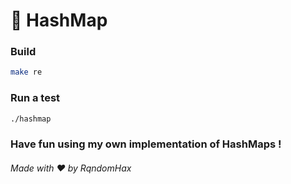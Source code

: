 # 🚀 HashMap

### Build

```bash
make re
```

### Run a test

```bash
./hashmap
```

### Have fun using my own implementation of HashMaps !

###### Made with ❤️ by RqndomHax